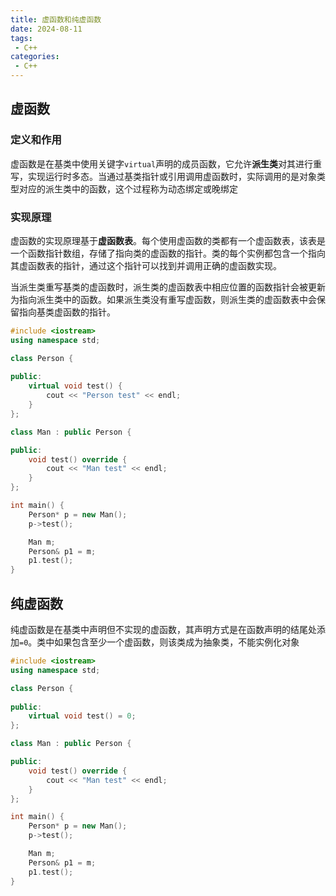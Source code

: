 ```yaml
---
title: 虚函数和纯虚函数
date: 2024-08-11
tags:
 - C++
categories:
 - C++
---
```


## 虚函数

### 定义和作用

虚函数是在基类中使用关键字`virtual`声明的成员函数，它允许**派生类**对其进行重写，实现运行时多态。当通过基类指针或引用调用虚函数时，实际调用的是对象类型对应的派生类中的函数，这个过程称为动态绑定或晚绑定

### 实现原理

虚函数的实现原理基于**虚函数表**。每个使用虚函数的类都有一个虚函数表，该表是一个函数指针数组，存储了指向类的虚函数的指针。类的每个实例都包含一个指向其虚函数表的指针，通过这个指针可以找到并调用正确的虚函数实现。

当派生类重写基类的虚函数时，派生类的虚函数表中相应位置的函数指针会被更新为指向派生类中的函数。如果派生类没有重写虚函数，则派生类的虚函数表中会保留指向基类虚函数的指针。

```cpp
#include <iostream>
using namespace std;

class Person {
    
public:
    virtual void test() {
        cout << "Person test" << endl;
    }
};

class Man : public Person {

public:
    void test() override {
        cout << "Man test" << endl;
    }
};

int main() {
    Person* p = new Man();
    p->test();

    Man m;
    Person& p1 = m;
    p1.test();
}
```

## 纯虚函数

纯虚函数是在基类中声明但不实现的虚函数，其声明方式是在函数声明的结尾处添加`=0`。类中如果包含至少一个虚函数，则该类成为抽象类，不能实例化对象

```cpp
#include <iostream>
using namespace std;

class Person {
    
public:
    virtual void test() = 0;
};

class Man : public Person {

public:
    void test() override {
        cout << "Man test" << endl;
    }
};

int main() {
    Person* p = new Man();
    p->test();

    Man m;
    Person& p1 = m;
    p1.test();
}
```